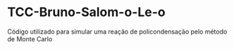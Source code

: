 # TCC-Bruno-Salom-o-Le-o
Código utilizado para simular uma reação de policondensação pelo método de Monte Carlo
